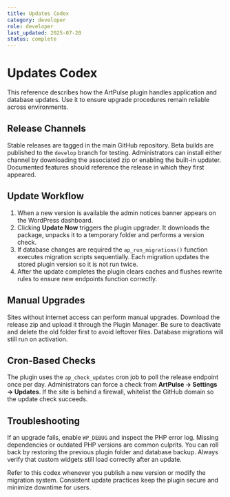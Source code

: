 ```yaml
---
title: Updates Codex
category: developer
role: developer
last_updated: 2025-07-20
status: complete
---
```


# Updates Codex

This reference describes how the ArtPulse plugin handles application and database updates. Use it to ensure upgrade procedures remain reliable across environments.

## Release Channels
Stable releases are tagged in the main GitHub repository. Beta builds are published to the `develop` branch for testing. Administrators can install either channel by downloading the associated zip or enabling the built-in updater. Documented features should reference the release in which they first appeared.

## Update Workflow
1. When a new version is available the admin notices banner appears on the WordPress dashboard.
2. Clicking **Update Now** triggers the plugin upgrader. It downloads the package, unpacks it to a temporary folder and performs a version check.
3. If database changes are required the `ap_run_migrations()` function executes migration scripts sequentially. Each migration updates the stored plugin version so it is not run twice.
4. After the update completes the plugin clears caches and flushes rewrite rules to ensure new endpoints function correctly.

## Manual Upgrades
Sites without internet access can perform manual upgrades. Download the release zip and upload it through the Plugin Manager. Be sure to deactivate and delete the old folder first to avoid leftover files. Database migrations will still run on activation.

## Cron-Based Checks
The plugin uses the `ap_check_updates` cron job to poll the release endpoint once per day. Administrators can force a check from **ArtPulse → Settings → Updates**. If the site is behind a firewall, whitelist the GitHub domain so the update check succeeds.

## Troubleshooting
If an upgrade fails, enable `WP_DEBUG` and inspect the PHP error log. Missing dependencies or outdated PHP versions are common culprits. You can roll back by restoring the previous plugin folder and database backup. Always verify that custom widgets still load correctly after an update.

Refer to this codex whenever you publish a new version or modify the migration system. Consistent update practices keep the plugin secure and minimize downtime for users.
